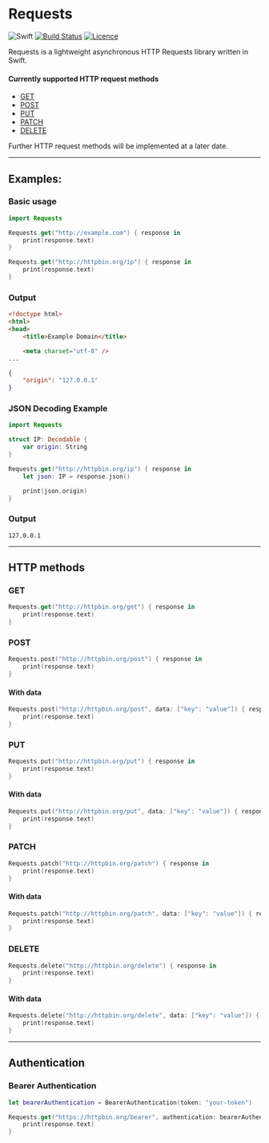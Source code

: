 
# Requests
![Swift](http://img.shields.io/badge/swift-5-brightgreen.svg)
[![Build Status](https://travis-ci.org/peterentwistle/requests.svg?branch=master)](https://travis-ci.org/peterentwistle/requests)
[![Licence](https://img.shields.io/badge/license-Apache--2.0-blue.svg)](https://github.com/peterentwistle/requests/blob/master/LICENSE)

Requests is a lightweight asynchronous HTTP Requests library written in Swift.

#### Currently supported HTTP request methods
- [GET](#get)
- [POST](#post)
- [PUT](#put)
- [PATCH](#patch)
- [DELETE](#delete)

Further HTTP request methods will be implemented at a later date.

---

## Examples:
### Basic usage
```swift
import Requests

Requests.get("http://example.com") { response in
    print(response.text)
}

Requests.get("http://httpbin.org/ip") { response in
    print(response.text)
}
```

### Output
```html
<!doctype html>
<html>
<head>
    <title>Example Domain</title>

    <meta charset="utf-8" />
...
```

```json
{
    "origin": "127.0.0.1"
}
```

### JSON Decoding Example
```swift
import Requests

struct IP: Decodable {
    var origin: String
}

Requests.get("http://httpbin.org/ip") { response in
    let json: IP = response.json()

    print(json.origin)
}
```

### Output
```
127.0.0.1
```

---
## HTTP methods

### GET
```Swift
Requests.get("http://httpbin.org/get") { response in
    print(response.text)
}
```

### POST
```Swift
Requests.post("http://httpbin.org/post") { response in
    print(response.text)
}
```
#### With data
```Swift
Requests.post("http://httpbin.org/post", data: ["key": "value"]) { response in
    print(response.text)
}
```

### PUT
```Swift
Requests.put("http://httpbin.org/put") { response in
    print(response.text)
}
```
#### With data
```Swift
Requests.put("http://httpbin.org/put", data: ["key": "value"]) { response in
    print(response.text)
}
```

### PATCH
```Swift
Requests.patch("http://httpbin.org/patch") { response in
    print(response.text)
}
```
#### With data
```Swift
Requests.patch("http://httpbin.org/patch", data: ["key": "value"]) { response in
    print(response.text)
}
```

### DELETE
```Swift
Requests.delete("http://httpbin.org/delete") { response in
    print(response.text)
}
```
#### With data
```Swift
Requests.delete("http://httpbin.org/delete", data: ["key": "value"]) { response in
    print(response.text)
}
```

---
## Authentication
### Bearer Authentication
```Swift
let bearerAuthentication = BearerAuthentication(token: "your-token")

Requests.get("https://httpbin.org/bearer", authentication: bearerAuthentication) { response in
    print(response.text)
}
```
